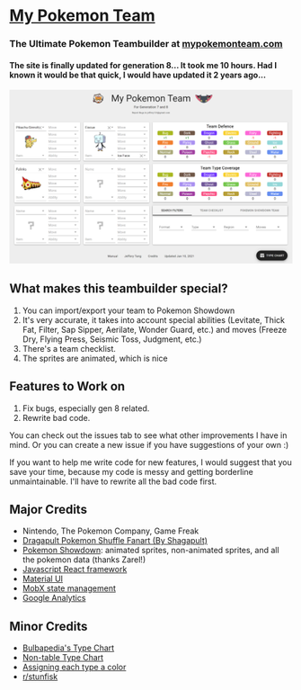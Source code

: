 # [My Pokemon Team](https://mypokemonteam.com)
### The Ultimate Pokemon Teambuilder at [mypokemonteam.com](https://mypokemonteam.com)
#### The site is finally updated for generation 8... It took me 10 hours. Had I known it would be that quick, I would have updated it 2 years ago...

![My Pokemon Team Screenshot](src/mypokemonteam-screenshot.png)

## What makes this teambuilder special?
1. You can import/export your team to Pokemon Showdown
2. It's very accurate, it takes into account special abilities (Levitate, Thick Fat, Filter, Sap Sipper, Aerilate, Wonder Guard, etc.) and moves (Freeze Dry, Flying Press, Seismic Toss, Judgment, etc.)
3. There's a team checklist.
4. The sprites are animated, which is nice

## Features to Work on
1. Fix bugs, especially gen 8 related.
2. Rewrite bad code.

You can check out the issues tab to see what other improvements I have in mind. Or you can create a new issue if you have suggestions of your own :)

If you want to help me write code for new features, I would suggest that you save your time, because my code is messy and getting borderline unmaintainable. I'll have to rewrite all the bad code first.

## Major Credits
- Nintendo, The Pokemon Company, Game Freak
- [Dragapult Pokemon Shuffle Fanart (By Shagapult)](https://twitter.com/Shagapult)
- [Pokemon Showdown](https://pokemonshowdown.com/): animated sprites, non-animated sprites, and all the pokemon data (thanks Zarel!)
- [Javascript React framework](https://reactjs.org/)
- [Material UI](https://material-ui.com/)
- [MobX state management](https://mobx.js.org/)
- [Google Analytics](https://support.google.com/analytics/answer/1008015?hl=en)

## Minor Credits
- [Bulbapedia's Type Chart](https://bulbapedia.bulbagarden.net/wiki/Type)
- [Non-table Type Chart](https://pinterest.ca/pin/307159637067301004/)
- [Assigning each type a color](https://guiguilegui.wordpress.com/2016/05/23/pokemon-type-classifier-using-their-colors')
- [r/stunfisk](https://reddit.com/r/stunfisk)